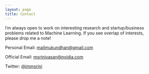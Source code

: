 ```yaml
---
layout: page
title: Contact
---
```


I’m always open to work on interesting research and startup/business problems related to Machine Learning. If you see overlap of interests, please drop me a note!

Personal Email: [mailmukundhan@gmail.com](mailto:mailmukundhan@gmail.com)

Official Email: [msrinivasan@nvidia.com](mailto:msrinivasan@nvidia.com)

<!-- IndiaAI Email: [organiser@indiaai.com](mailto:organiser@india.ai) -->

Twitter: [@immsrini](https://twitter.com/immsrini)
